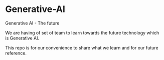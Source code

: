 # Generative-AI
Generative AI - The future

We are having of set of team to learn towards the future technology which is Generative AI.

This repo is for our convenience to share what we learn and for our future reference.
